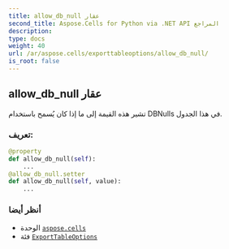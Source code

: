 ```yaml
---
title: allow_db_null عقار
second_title: Aspose.Cells for Python via .NET API المراجع
description:
type: docs
weight: 40
url: /ar/aspose.cells/exporttableoptions/allow_db_null/
is_root: false
---
```

##  allow_db_null عقار

تشير هذه القيمة إلى ما إذا كان يُسمح باستخدام DBNulls في هذا الجدول.
###  تعريف:
```python
@property
def allow_db_null(self):
    ...
@allow_db_null.setter
def allow_db_null(self, value):
    ...
```

###  أنظر أيضا
* الوحدة [`aspose.cells`](../../)
* فئة [`ExportTableOptions`](/cells/python-net/ar/aspose.cells/exporttableoptions)
